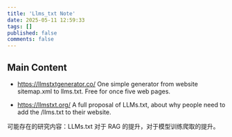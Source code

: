 ```yaml
---
title: 'Llms_txt Note'
date: 2025-05-11 12:59:33
tags: []
published: false
comments: false
---
```


<!--more-->

## Main Content

- https://llmstxtgenerator.co/ 
  One simple generator from website sitemap.xml to llms.txt.
  Free for once five web pages.

- https://llmstxt.org/
  A full proposal of LLMs.txt, about why people need to add the /llms.txt to their website.


可能存在的研究内容：LLMs.txt 对于 RAG 的提升，对于模型训练爬取的提升。

